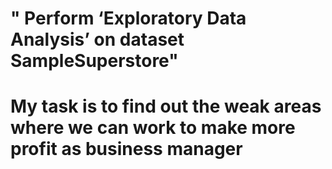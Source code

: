 # " Perform ‘Exploratory Data Analysis’ on dataset SampleSuperstore"

# My task is to find out the weak areas where we can work to make more profit as business manager

